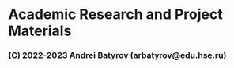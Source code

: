 # Academic Research and Project Materials
### (C) 2022-2023 Andrei Batyrov (&#097;&#114;&#098;&#097;&#116;&#121;&#114;&#111;&#118;&#064;&#101;&#100;&#117;&#046;&#104;&#115;&#101;&#046;&#114;&#117;)
